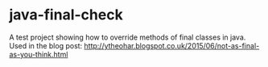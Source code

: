 # java-final-check
A test project showing how to override methods of final classes in java. Used in the blog post:  http://ytheohar.blogspot.co.uk/2015/06/not-as-final-as-you-think.html
